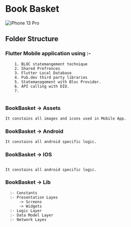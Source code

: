 # Book Basket
 
![iPhone 13 Pro](https://user-images.githubusercontent.com/73766765/193991982-73411ab2-ab9b-468e-95c2-be5ce132f2ab.png)
 
## Folder Structure

### Flutter Mobile application using :-

```
    1. BLOC statemangement technique
    2. Shared Prefrences
    3. Flutter Local Database
    4. Pub.dev third party libraries
    5. Statemanagement with Bloc Provider.
    6. API calling with DIO.
    7. 
 
 ```
### BookBasket -> Assets
```
It constains all images and icons used in Mobile App.
```
### BookBasket -> Android 
```
It constains all android specific logic.

```

### BookBasket -> IOS
```

It constains all android specific logic.
```
### BookBasket -> Lib  
```
  :- Constants
  :- Presentation Layes 
      -> Screens
      -> Widgets
  :- Logic Layer
  :- Data Model Layer
  :- Network Layes
  
``` 

